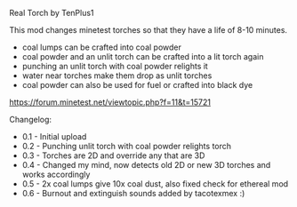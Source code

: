 Real Torch by TenPlus1

This mod changes minetest torches so that they have a life of 8-10 minutes.

- coal lumps can be crafted into coal powder
- coal powder and an unlit torch can be crafted into a lit torch again
- punching an unlit torch with coal powder relights it
- water near torches make them drop as unlit torches
- coal powder can also be used for fuel or crafted into black dye

https://forum.minetest.net/viewtopic.php?f=11&t=15721

Changelog:

- 0.1 - Initial upload
- 0.2 - Punching unlit torch with coal powder relights torch
- 0.3 - Torches are 2D and override any that are 3D
- 0.4 - Changed my mind, now detects old 2D or new 3D torches and works accordingly
- 0.5 - 2x coal lumps give 10x coal dust, also fixed check for ethereal mod
- 0.6 - Burnout and extinguish sounds added by tacotexmex :)
